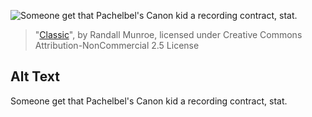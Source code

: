 ![Someone get that Pachelbel's Canon kid a recording contract, stat.](https://imgs.xkcd.com/comics/classic.png)
> "[Classic](https://xkcd.com/339/)", by Randall Munroe, licensed under Creative Commons Attribution-NonCommercial 2.5 License

## Alt Text
Someone get that Pachelbel's Canon kid a recording contract, stat.
